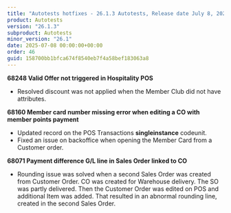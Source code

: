 ```yaml
---
title: "Autotests hotfixes - 26.1.3 Autotests, Release date July 8, 2025 - Hotfixes"
product: Autotests
version: "26.1.3"
subproduct: Autotests
minor_version: "26.1"
date: 2025-07-08 00:00:00+00:00
order: 46
guid: 158700bb1bfca674f8540eb7f4a58bef183063a8
---
```


<div><strong>68248 Valid Offer not triggered in Hospitality POS</strong>
<ul><li>Resolved discount was not  applied when the Member Club did not have attributes.</li></ul>
<strong>68160 Member card number missing error when editing a CO with member points payment</strong>
<ul><li>Updated record on the POS Transactions <b>singleinstance</b> codeunit.</li>
<li>Fixed an issue on backoffice when opening the Member Card from a Customer order.</li></ul>
<strong>68071 Payment difference G/L line in Sales Order linked to CO</strong>
<ul><li>Rounding issue was solved when a second Sales Order was created from Customer Order. CO was created for Warehouse delivery. The SO was partly delivered. Then the Customer Order was edited on POS and additional Item was added. That resulted in an abnormal rounding line, created in the second Sales Order.</li></ul></div>
